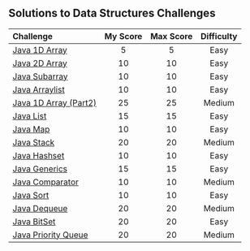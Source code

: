 ## Solutions to Data Structures Challenges



| Challenge | My Score | Max Score | Difficulty |
| :--- | :---: | :---: | :---: |
| [Java 1D Array](https://www.hackerrank.com/challenges/java-1d-array-introduction) | 5 | 5 | Easy |
| [Java 2D Array](https://www.hackerrank.com/challenges/java-2d-array) | 10 | 10 | Easy |
| [Java Subarray](https://www.hackerrank.com/challenges/java-negative-subarray) | 10 | 10 | Easy |
| [Java Arraylist](https://www.hackerrank.com/challenges/java-arraylist) | 10 | 10 | Easy |
| [Java 1D Array (Part2)](https://www.hackerrank.com/challenges/java-1d-array) | 25 | 25 | Medium |
| [Java List](https://www.hackerrank.com/challenges/java-list) | 15 | 15 | Easy |
| [Java Map](https://www.hackerrank.com/challenges/phone-book) | 10 | 10 | Easy |
| [Java Stack](https://www.hackerrank.com/challenges/java-stack) | 20 | 20 | Medium |
| [Java Hashset](https://www.hackerrank.com/challenges/java-hashset) | 10 | 10 | Easy |
| [Java Generics](https://www.hackerrank.com/challenges/java-generics) | 15 | 15 | Easy |
| [Java Comparator](https://www.hackerrank.com/challenges/java-comparator) | 10 | 10 | Medium |
| [Java Sort](https://www.hackerrank.com/challenges/java-sort) | 10 | 10 | Easy |
| [Java Dequeue](https://www.hackerrank.com/challenges/java-dequeue) | 20 | 20 | Medium |
| [Java BitSet](https://www.hackerrank.com/challenges/java-bitset) | 20 | 20 | Easy |
| [Java Priority Queue](https://www.hackerrank.com/challenges/java-priority-queue) | 20 | 20 | Medium |
